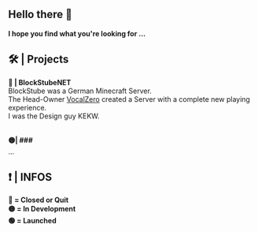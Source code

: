 ## Hello there 👋
**I hope you find what you're looking for ...**

## 🛠️ | Projects

**🔴 | BlockStubeNET**\
BlockStube was a German Minecraft Server.\
The Head-Owner [VocalZero](https://github.com/VocalZero) created a Server with a complete new playing experience.\
I was the Design guy KEKW.

\
**🟡| ###**\
...


## ❗ | INFOS
**🔴 = Closed or Quit**\
**🟡 = In Development**\
**🟢 = Launched**
